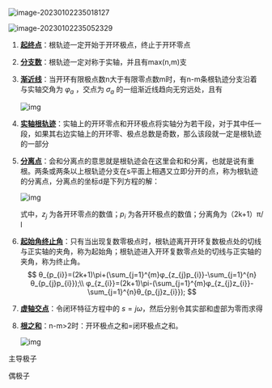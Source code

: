 ![image-20230102235018127](C:\Users\86199\AppData\Roaming\Typora\typora-user-images\image-20230102235018127.png)

![image-20230102235052329](C:\Users\86199\AppData\Roaming\Typora\typora-user-images\image-20230102235052329.png)





1. <u>**起终点**</u>：根轨迹一定开始于开环极点，终止于开环零点

2. <u>**分支数**</u>：根轨迹一定对称于实轴，并且有max(n,m)支

3. **<u>渐近线</u>**：当开环有限极点数n大于有限零点数m时，有n-m条根轨迹分支沿着与实轴交角为 $φ_{a}$ ，交点为 $σ_{a}$ 的一组渐近线趋向无穷远处，且有

   ![img](https://pic3.zhimg.com/80/v2-952ca6efc61c1894f47ce21e9637fb36_720w.webp)

4. **<u>实轴根轨迹</u>**：实轴上的开环零点和开环极点将实轴分为若干段，对于其中任一段，如果其右边实轴上的开环零、极点总数是奇数，那么该段就一定是根轨迹的一部分

5. **<u>分离点</u>**：会和分离点的意思就是根轨迹会在这里会和和分离，也就是说有重根。两条或两条以上根轨迹分支在s平面上相遇又立即分开的点，称为根轨迹的分离点，分离点的坐标d是下列方程的解：

   ![img](https://pic1.zhimg.com/80/v2-af5a33699d0e0899670cfe4cbaa4c2bc_720w.webp)

   式中，$z_{j}$ 为各开环零点的数值；$p_{i}$ 为各开环极点的数值；分离角为（2k+1）π/ l

6. **<u>起始角终止角</u>**：只有当出现复数零极点时，根轨迹离开开环复数极点处的切线与正实轴的夹角，称为起始角；根轨迹进入开环复数零点处的切线与正实轴的夹角，称为终止角。
   $$
   θ_{p_{i}}=(2k+1)\pi+(\sum_{j=1}^{m}φ_{z_{j}p_{i}}-\sum_{j=1}^{n}θ_{p_{j}p_{i}});\\
   φ_{z_{i}}=(2k+1)\pi-(\sum_{j=1}^{m}φ_{z_{j}z_{i}}-\sum_{j=1}^{n}θ_{p_{j}z_{i}});
   $$
   

7. **<u>虚轴交点</u>**：令闭环特征方程中的 $s=jω$，然后分别令其实部和虚部为零而求得

8. **<u>根之和</u>**：n-m>2时：开环极点之和=闭环极点之和。

   ![img](https://pic2.zhimg.com/80/v2-aff93e7f9ef4ac7ac2e89de3e881cbf1_720w.webp)

主导极子

偶极子